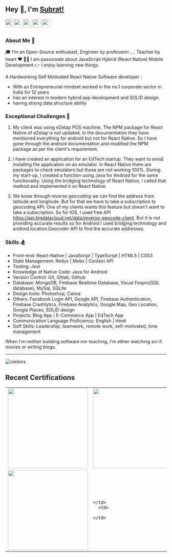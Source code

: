 ## Hey 👋, I'm [Subrat!](https://drive.google.com/file/d/1zzjdNp5NrPEGOZVfGTsFJirt2OJzYIzg/view?usp=sharing) 


<a href="https://www.linkedin.com/in/subrata-ku-das/">
  <img align="left" width="24px" src="https://cdn.jsdelivr.net/npm/simple-icons@v3/icons/linkedin.svg"  />
</a>
<a href="https://twitter.com/codingSubrata">
  <img align="left" width="26px" src="https://cdn.jsdelivr.net/npm/simple-icons@v3/icons/twitter.svg" />
</a>
<a href="mailto:codingsubrata@gmail.com">
  <img align="left" width="26px" src="https://cdn.jsdelivr.net/npm/simple-icons@v3/icons/gmail.svg" />
</a>
<a href="https://www.youtube.com/channel/UCTCmj3TOBxI_5f1J-n7kN5A">
  <img align="left" width="26px" src="https://cdn.jsdelivr.net/npm/simple-icons@v3/icons/youtube.svg" />
</a>
<a href="https://discord.gg/KYYWfcVU">
  <img align="left" width="26px" src="https://cdn.jsdelivr.net/npm/simple-icons@v3/icons/discord.svg" />
</a>

<br />
<br />

### About Me 🚀
🎓 I’m an Open-Source enthusiast, Engineer by profession …. Teacher by heart ♥️ 
👨‍💻 I am passionate about JavaScript Hybrid (React Native) Mobile Development 
👉 I enjoy learning new things.

A Hardworking Self Motivated React Native Software developer :

- With an Entrepreneurial mindset worked in the no.1 corporate sector in India for 12 years 	 
- has an interest in modern hybrid app development and SOLID design.
- having strong data structure ability


### Exceptional Challenges 🎯

1) My client was using eZetap POS machine. The NPM package for React Native of eZetap is not updated. In the documentation they have mentioned everything for android but not for React Native. So I have gone through the android documentation and modified the NPM package as per the client's requirement.

2) I have created an application for an EdTech startup. They want to avoid installing the application on an emulator. In React Native there are packages to check emulators but those are not working 100%. During my start-up, I created a function using Java for Android for the same functionality. Using the bridging technology of React Native, I called that method and implemented it on React Native.

3) We know through reverse geocoding we can find the address from latitude and longitude. But for that we have to take a subscription to geocoding API. One of my clients wants this feature but doesn't want to take a subscription. So for IOS, I used free API https://api.bigdatacloud.net/data/reverse-geocode-client. But it is not providing accurate results so for Android I used bridging technology and android.location.Geocoder API to find the accurate addresses.

### Skills 🏂

 - Front-end: React-Native | JavaScript | TypeScript | HTML5 | CSS3
 - State Management: Redux | Mobx | Context API
 - Testing: Jest
 - Knowledge of Native Code: Java for Android
 - Version Control: Git, Gitlab, Github
 - Database: MongoDB, Firebase Realtime Database, Visual Foxpro(SQL database), MySql, SQLite
 - Design tools: Photoshop, Canva
 - Others: Facebook Login API, Google API, Firebase Authentication, Firebase Crashlytics, Firebase Analytics, Google Map, Geo Location, Google Places, SOLID design
 - Projects: Blog App | E-Commerce App | EdTech App 
 - Communication Language Proficiency: English | Hindi
 - Soft Skills: Leadership, teamwork, remote work, self-motivated, time management

When I'm neither building software nor teaching, I'm either watching sci-fi movies or writing blogs.


<hr/>

 ![visitors](https://visitor-badge.laobi.icu/badge?page_id=subratsir)

## Recent Certifications

<table>
  <tr><td>
<img width="250" height="auto" src="https://firebasestorage.googleapis.com/v0/b/neostats.appspot.com/o/FreeCodeCampJavaScriptDSACertificate.JPG?alt=media&token=92925bd3-b290-4777-83c0-c161ce068378" />    
    </td>
  <td>
<img width="250" height="auto" src="https://firebasestorage.googleapis.com/v0/b/neostats.appspot.com/o/hackerRankReact.png?alt=media&token=c891d9f6-d2fd-4ceb-b2c3-6d49e4082630" />    
    </td>
      <td>
<img width="250" height="auto" src="https://firebasestorage.googleapis.com/v0/b/neostats.appspot.com/o/JS_Certificate.png?alt=media&token=0245b4fc-2b40-4c6c-b5a0-4a2d4ce71db7" />    
    </td>
  </tr>
    <tr><td>
<img width="250" height="auto" src="https://firebasestorage.googleapis.com/v0/b/neostats.appspot.com/o/kotlin_certificate.jpg?alt=media&token=537e32a1-67b7-4e34-b7ca-d9940d54627a" />    
    </td>
  <td>

    </td>
      <td>

    </td>
  </tr>
</table>


<!-- <div align="center"> 
  <img src="https://wakatime.com/share/@b8a4ab78-b927-4bfc-9e04-d80f831b38cd/d8bd219e-e02e-4bb6-a52b-e805c01ece40.svg"/>
  <figure><embed src="https://wakatime.com/share/@b8a4ab78-b927-4bfc-9e04-d80f831b38cd/d8bd219e-e02e-4bb6-a52b-e805c01ece40.svg"></embed></figure>
</div> -->
